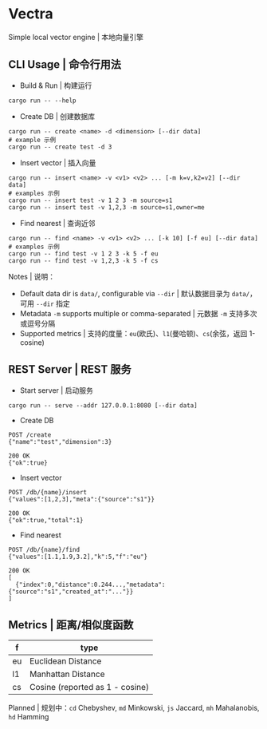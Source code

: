 # Vectra
Simple local vector engine | 本地向量引擎

## CLI Usage | 命令行用法

- Build & Run | 构建运行
```
cargo run -- --help
```

- Create DB | 创建数据库
```
cargo run -- create <name> -d <dimension> [--dir data]
# example 示例
cargo run -- create test -d 3
```

- Insert vector | 插入向量
```
cargo run -- insert <name> -v <v1> <v2> ... [-m k=v,k2=v2] [--dir data]
# examples 示例
cargo run -- insert test -v 1 2 3 -m source=s1
cargo run -- insert test -v 1,2,3 -m source=s1,owner=me
```

- Find nearest | 查询近邻
```
cargo run -- find <name> -v <v1> <v2> ... [-k 10] [-f eu] [--dir data]
# examples 示例
cargo run -- find test -v 1 2 3 -k 5 -f eu
cargo run -- find test -v 1,2,3 -k 5 -f cs
```

Notes | 说明：
- Default data dir is `data/`, configurable via `--dir` | 默认数据目录为 `data/`，可用 `--dir` 指定
- Metadata `-m` supports multiple or comma-separated | 元数据 `-m` 支持多次或逗号分隔
- Supported metrics | 支持的度量：`eu`(欧氏)、`l1`(曼哈顿)、`cs`(余弦，返回 1-cosine)

## REST Server | REST 服务

- Start server | 启动服务
```
cargo run -- serve --addr 127.0.0.1:8080 [--dir data]
```

- Create DB
```
POST /create
{"name":"test","dimension":3}

200 OK
{"ok":true}
```

- Insert vector
```
POST /db/{name}/insert
{"values":[1,2,3],"meta":{"source":"s1"}}

200 OK
{"ok":true,"total":1}
```

- Find nearest
```
POST /db/{name}/find
{"values":[1.1,1.9,3.2],"k":5,"f":"eu"}

200 OK
[
  {"index":0,"distance":0.244...,"metadata":{"source":"s1","created_at":"..."}}
]
```

## Metrics | 距离/相似度函数
| f | type |
|---|---|
| eu | Euclidean Distance |
| l1 | Manhattan Distance |
| cs | Cosine (reported as 1 - cosine) |

Planned | 规划中：`cd` Chebyshev, `md` Minkowski, `js` Jaccard, `mh` Mahalanobis, `hd` Hamming